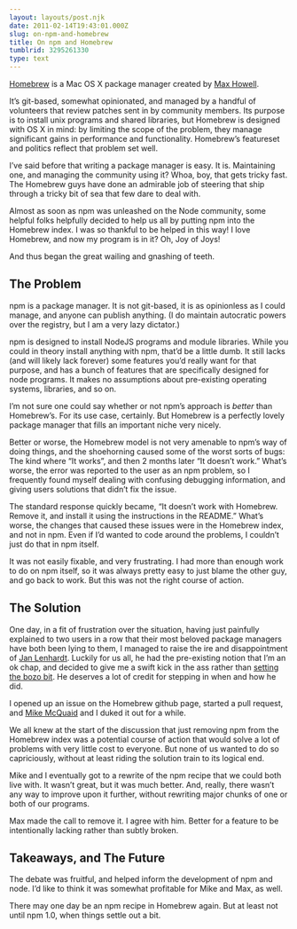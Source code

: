 ```yaml
---
layout: layouts/post.njk
date: 2011-02-14T19:43:01.000Z
slug: on-npm-and-homebrew
title: On npm and Homebrew
tumblrid: 3295261330
type: text
---
```

<p><a href="https://github.com/mxcl/homebrew">Homebrew</a> is a Mac OS X package
manager created by <a href="https://github.com/mxcl">Max Howell</a>.</p>

<p>It&rsquo;s git-based, somewhat opinionated, and managed by a handful of
volunteers that review patches sent in by community members.  Its
purpose is to install unix programs and shared libraries, but Homebrew is designed with OS X in mind: by limiting the
scope of the problem, they manage significant gains in performance and
functionality.  Homebrew&rsquo;s featureset and politics reflect that problem set well.</p>

<p>I&rsquo;ve said before that writing a package manager is easy.  It is.
Maintaining one, and managing the community using it?  Whoa, boy, that
gets tricky fast.  The Homebrew guys have done an admirable job of
steering that ship through a tricky bit of sea that few dare to deal
with.</p>

<p>Almost as soon as npm was unleashed on the Node community, some helpful
folks helpfully decided to help us all by putting npm into the Homebrew
index.  I was so thankful to be helped in this way!  I love Homebrew,
and now my program is in it?  Oh, Joy of Joys!</p>

<p>And thus began the great wailing and gnashing of teeth.</p>

<h2>The Problem</h2>

<p>npm is a package manager.  It is not git-based, it is as opinionless as
I could manage, and anyone can publish anything.  (I
do maintain autocratic powers over the registry, but I am a very lazy
dictator.)</p>

<p>npm is designed to install NodeJS programs and module libraries.  While you
could in theory install anything with npm, that&rsquo;d be a little dumb.  It
still lacks (and will likely lack forever) some features you&rsquo;d really
want for that purpose, and has a bunch of features that are specifically
designed for node programs.  It makes no assumptions about pre-existing
operating systems, libraries, and so on.</p>

<p>I&rsquo;m not sure one could say whether or not npm&rsquo;s approach is
<em>better</em> than Homebrew&rsquo;s.  For its use case, certainly.  But
Homebrew is a perfectly lovely package manager that fills an important
niche very nicely.</p>

<p>Better or worse, the Homebrew model is not very amenable to npm&rsquo;s way of
doing things, and the shoehorning caused some of the worst sorts of
bugs: The kind where &ldquo;It works&rdquo;, and then 2 months later &ldquo;It doesn&rsquo;t
work.&rdquo;  What&rsquo;s worse, the error was reported to the user as an npm
problem, so I frequently found myself dealing with confusing debugging
information, and giving users solutions that didn&rsquo;t fix the issue.</p>

<p>The standard response quickly became, &ldquo;It doesn&rsquo;t work with
Homebrew.  Remove it, and install it using the instructions in the
README.&rdquo;  What&rsquo;s worse, the changes that caused these issues were in the
Homebrew index, and not in npm.  Even if I&rsquo;d wanted to code around the
problems, I couldn&rsquo;t just do that in npm itself.</p>

<p>It was not easily fixable, and very frustrating.  I had more than enough work to do on npm itself, so it was always pretty easy to just blame the other guy, and go back to work.  But this was not the right course of action.</p>

<h2>The Solution</h2>

<p>One day, in a fit of frustration over the situation, having just painfully
explained to two users in a row that their most beloved package managers have
both been lying to them, I managed to raise the ire and
disappointment of <a href="http://jan.prima.de/">Jan Lenhardt</a>.  Luckily for us
all, he had the pre-existing notion that I&rsquo;m an ok chap, and decided to
give me a swift kick in the ass rather than
<a href="http://c2.com/cgi/wiki?SetTheBozoBit">setting the bozo bit</a>.  He deserves a lot of credit for stepping in when and how he did.</p>

<p>I opened up an issue on the Homebrew github page, started a pull
request, and <a href="https://github.com/mikemcquaid">Mike McQuaid</a> and I duked
it out for a while.</p>

<p>We all knew at the start of the discussion that just removing
npm from the Homebrew index was a potential course of action that would
solve a lot of problems with very little cost to everyone.  But none of
us wanted to do so capriciously, without at least riding the solution
train to its logical end.</p>

<p>Mike and I eventually got to a rewrite of the npm
recipe that we could both live
with.  It wasn&rsquo;t great, but it was much better.  And, really, there wasn&rsquo;t
any way to improve upon it further, without rewriting major chunks of one or
both of our programs.</p>

<p>Max made the call to remove it.  I agree with him.  Better for a feature
to be intentionally lacking rather than subtly broken.</p>

<h2>Takeaways, and The Future</h2>

<p>The debate was fruitful, and helped inform the development of
npm and node.  I&rsquo;d like to think it was somewhat profitable for Mike
and Max, as well.</p>

<p>There may one day be an npm recipe in Homebrew again.  But at least not
until npm 1.0, when things settle out a bit.</p>
